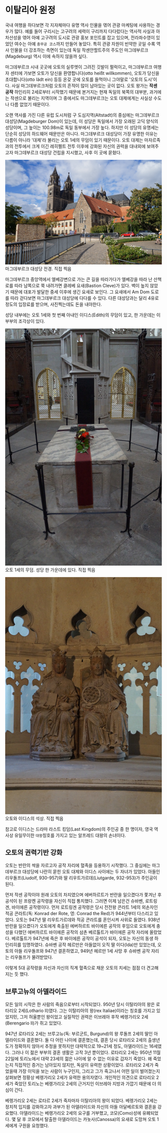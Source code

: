 # 이탈리아 원정

국내 여행을 하다보면 각 지자체마다 유명 역사 인물을 엮어 관광 마케팅에 사용하는 경우가 많다. 예를 들어 구리시는 고구려의 세력이 구리까지 다다렀다는 역사적 사실과 아차산성을 엮어 아예 고구려의 도시로 관광 홍보 포인트를 잡고 있으며, 전라좌수영이 있었던 여수는 아예 `충무공 코스`까지 만들어 놓았다. 특히 관광 자원이 빈약한 곳일 수록 역사 인물을 더 강조하는 측면이 있는데 독일 작센안할트주의 주도인 마그데부르크(Magdeburg) 역시 이에 속하지 않을까 싶다.

마그데부르크 시내 곳곳에 오토의 실루엣이 그려진 깃발이 펄럭이고, 마그데부르크 여행자 센터에 가보면 오토가 당신을 환영합니다(otto heißt willkommen), 오토가 당신을 초대합니다(otto lädt ein) 등등 온갖 곳에 오토를 들먹이니 그야말로 '오토의 도시'이다. 사실 마그데부르크처럼 오토의 흔적이 많이 남아있는 곳이 없다. 오토 왕가는 **작센 공작** 하인리히 2세로부터 시작했기 때문에 본거지는 현재 독일의 북쪽의 대부분, 과거에는 작센으로 불리는 지역이며 그 중에서도 마그데부르크는 오토 대제에게는 사실상 수도나 다름 없었기 때문이다.

오랜 역사를 가진 다른 유럽 도시처럼 구 도심지역(Altstadt)의 중심에는 마그데부르크 대성당(Magdeburger Dom)이 있는데, 이 성당은 독일에서 가장 오래된 고딕 양식의 성당이며, 그 높이는 100.98m로 독일 동부에서 가장 높다. 하지만 이 성당의 유명세는 단순히 성당의 하드웨어 때문만은 아니다. 마그데부르크 대성당이 가장 유명한 이유는 다름이 아니라 '대제'라 불리는 오토 1세의 무덤이 있기 때문이다. 오토 대제는 마자르족과의 전투에서 크게 이긴 레히펠트 전투 이후에 강화된 자신의 권력을 대내외에 보여주고자 마그데부르크 대성당 건립을 지시했고, 사후 이 곳에 묻혔다.

![마그데부르크 대성당](./pic1.jpg)  
마그데부르크 대성당 전경. 직접 찍음

마그데부르크 중앙역에서 엘베강변으로 가는 큰 길을 따라가다가 엘베강을 따라 난 산책로를 따라 남쪽으로 쭉 내려가면 클레베 요새(Bastion Cleve)가 있다. 벽이 높지 않았기 때문에 대포가 발달한 중세 이후에 생긴 요새로 보인다. 그 요새에서 Am Dom 도로를 따라 걷다보면 마그데부르크 대성당에 다다를 수 있다. 다른 대성당과는 달리 4유로 정도의 입장료를 받으며, 사진찍는데도 돈을 내야한다.

성당 내부에는 오토 1세와 첫 번째 아내인 이디스(Edith)의 무덤이 있고, 한 가운데는 이 부부의 조각상이 있다.

![오토 1세의 무덤](./pic3.jpg)  
오토 1세의 무덤. 성당 한 가운데에 있다. 직접 찍음

![오토와 이디스의 석상](./pic2.jpg)
오토와 이디스의 석상. 직접 찍음

참고로 이디스는 드라마 라스트 킹덤(Last Kingdom)의 주인공 중 한 명이자, 영국 역사상 유일무이한 `대왕`칭호를 가지고 있는 알프레드 대왕의 손녀이다.

## 오토의 권력기반 강화

오토는 반란의 싹을 자르고자 공작 자리에 혈족을 등용하기 시작했다. 그 중심에는 마그데부르크 대성당에 나란히 묻힌 오토 대제와 이디스 사이에는 두 자녀가 있었다. 아들인 리우돌프(Liudolf, 930-957)와 딸 리우트가르데(Liutgarde, 932-953)가 주인공이 된다.

먼저 작센 공작이야 원래 오토의 차지였으며 에버하르트가 반란을 일으켰다가 쫓겨난 후 공석이 된 프랑켄 공작령을 자신이 직접 통치했다. 그러면 이제 남은건 슈바벤, 로트링겐, 바이에른 공작령이다. 먼저 로트링겐 공작령은 당시 전전왕 콘라트 1세의 외손자인 적공 콘라트(독: Konrad der Rote, 영: Conrad the Red)가 944년부터 다스리고 있었다. 오토는 947년 딸 리우트가르데와 적공 콘라트를 혼인시켜 사위로 들였다. 938년 반란을 일으켰다가 오토에게 축출된 에버하르트 바이에른 공작의 후임으로 오토에게 충성을 다했던 에버하르트 바이에른 공작의 삼촌 베르톨트가 바이에른 공작 자리에 올랐었다. 베르톨트가 947년에 죽은 후 바이에른 공작이 공석이 되자, 오토는 자신의 동생 하인리히를 임명하였다. 슈바벤 공작 헤르만은 아들없이 오직 딸 이다(Ida)만 있었는데, 오토의 아들 리우돌프와 947년 결혼하였고, 949년 헤르만 1세 사망 후 슈바벤 공작 자리는 리우돌프가 물려받았다.

이렇게 5대 공작령을 자신과 자신의 직계 혈족으로 채운 오토의 치세는 점점 더 견고해지는 듯 했다.

## 브루고뉴의 아델라이드

모든 일의 시작은 한 사람의 죽음으로부터 시작되었다. 950년 당시 이탈리아의 왕은 로타리오 2세(Lothario II)였다. 그는 이탈리아의 왕(rex Italiae)이라는 칭호를 가지고 있었지민, 그저 허울뿐인 왕이었고 실질적인 권력은 이브레아 후작 베렝가리오 2세(Berengario II)가 쥐고 있었다.

947년 로타리오 2세는 브루고뉴(독: 부르군트, Burgund)의 왕 루돌프 2세의 딸인 아델라이드와 결혼했다. 둘 다 어린 나이에 결혼했는데, 결혼 당시 로타리오 2세의 출생년도가 정확하지 않아서 추정을 못하지만 대략적으로 19~21세 정도, 아델라이드는 16세였다. 그러나 이 젊은 부부의 결혼 생활은 고작 3년 뿐이었다. 로타리오 2세는 950년 11월 22일에 토리노에서 대략 23세의 젊은 나이에 알 수 없는 이유로 갑자기 죽었다. 왜 죽었는지 직접적인 증거는 남아있지 않지만, 독살이 유력한 상황이었다. 로타리오 2세가 죽었을때 가장 이익을 보는 사람이 누구인지, 그리고 그가 죽고나서 어떤 일이 벌어졌는지 살펴보면 정황상 베렝가리오 2세가 유력한 용의자였다. 개인적인 의견으로 로타리오 2세가 죽었던 토리노는 베렝가리오 2세의 근거지인 이브레아 지방과 가깝기 때문에 더 의심이 간다.

베렝가리오 2세는 로타르 2세가 죽자마자 이탈리아의 왕이 되었다. 베렝가리오 2세는 정치적 입지를 강화하고자 과부가 된 아델라이드와 자신의 아들 아달베르토와 결혼을 강요했다. 아델라이드는 베렝가리오 2세의 요구를 거부했고, 코모(Como)성에 유폐되었다. 몇 달 후 코모에서 탈출한 아델라이드는 카놋사(Canossa)의 요새로 도망쳐 오토 1세에게 구원을 요청했다.

<div id="map" style="height: 300px; width: 100%;"></div>
  <script>
    // Initialize and add the map
    function initMap() {
      var como = { lat: 45.8005143, lng: 9.0153883 };
      var canossa = {lat: 44.5742704, lng: 10.455056851};
      var map = new google.maps.Map(
          document.getElementById('map'), {zoom: 7, center: como});
      var marker = new google.maps.Marker({position: como, map: map, label: '코모'});
      var marker2 = new google.maps.Marker({position: canossa, map: map, label: '카노사 성'});
    }
    </script>
    <script async defer
    src="https://maps.googleapis.com/maps/api/js?key=AIzaSyDDAtTLZPzgCzxG8Go-YXfuvLVQd_vuhFM&callback=initMap">
    </script>

## 오토의 이탈리아 원정

950년 당시 슈바벤 공작은 오토 1세의 아들인 리우돌프(Liudolf)였다. 리우돌프는 의외로 아델라이드와 혈연으로 이어져 있었는데, 정리하자면 이렇다. 앞서 오토 1세가 직계 혈족을 공작의 자리에 임명했다는 사실을 언급한 적이 있다. 리우돌프는 슈바벤 공작 헤르만 1세의 딸 이다와 혼인한 후, 헤르만 1세 사후 슈바벤 공작을 물려받았다. 이다의 어머니는 쮜리히의 '레겔린다(Regelinda)'라 불리는 여인이었는데 레겔린다는 헤르만 1세의 전임 슈바벤 공작인 부르카르트 2세의 아내기도 했다. 즉 레겔린다의 재혼 상대가 헤르만 1세였던 것이다. 부르카르트 2세와 레겔린다 사이에서 베르타(Bertha)가 태어났는데 이 사람이 바로 아델라이드의 어머니가 되시겠다.

![아델라이드-이다 가계도](./family-tree.jpeg)

아델라이드의 구원 소식을 들은 리우돌프는 오토 1세의 승인을 받지도 않고 951년 초 슈바벤 군대를 이끌고 알프스를 넘어 롬바르디아를 침공했다. 침공한 이유는 정확하게 알 수가 없다. 다만 몇 가지 설이 있는데,

1. 친척의 구원 요청을 보고 지나칠 수 없어서
2. 북부 이탈리아가 탐이 나서
3. 후계자로서 전공 쌓기

다만 이 무단 행동은 두 사람의 심기를 매우 불편하게 했다. 한 사람은 물론 오토 1세이며 다른 한 사람은 오토 1세의 동생이자 바이에른 공작 하인리히였다. 오토 1세는 자기의 아들이 자신의 허락을 받지 않고 독단적으로 행동한데 화를 냈고, 이탈리아 북부는 오래 전부터 바이에른 공작들이 늘 관심을 보인 지역이었는데 난데없이 슈바벤 공작이 군대를 이끌고 오니 하인리히는 그저 심사가 뒤틀릴 따름이었다. 아군에게서 아무런 지원을 받지 못했던 리우돌프의 원정은 실패로 돌아갔고, 결국 뒤따라오는 오토 1세의 군대를 기다릴 수 밖에 없었다. 아마도 아버지인 오토 1세로부터 심한 질책을 들었을걸로 생각되는데 이 사건은 훗날 큰 돌풍이 되어 돌아오게 된다.

한편 오토 1세는 아델라이드의 구원요청을 받고 바로 응했다. 오토는 평소에도 이탈리아에 큰 관심이 있었던데다가, 마침 아내였던 이디스가 946년에 죽어서 마그데부르크에 묻힌 이후에 홀아비 상태였기 때문에, 아델라이드와의 결혼으로 이탈리아의 황제가 될 좋은 기회였다. 951년 9월 카놋사에 갖혀있던 아델라이드를 구한 오토 1세는 그해 10월 파비아에서 아델라이드와 결혼하고 이탈리아 왕까지 겸하게 되었다. 다만 내심 로마 황제까지 욕심을 냈던 오토 1세는 로마의 아가피토 2세(Agapet II) 교황에게 로마 황제로서의 대관을 요구했으나 거절당했다.

오토와 아델라이드의 결혼 직후인 11월, 리우돌프는 아버지에게 작별인사도 없이 오토의 정적인 프리드리히 폰 마인츠 대주교와 함께 슈바벤으로 돌아갔다. 자신의 불쾌함을 노골적으로 표현한 이 행위는 오토에게는 모욕이나 다름없었다. 리우돌프는 부왕에게 대놓고 모욕적인 행위를 한 이유는 무엇이었을까.

![오토 1세와 베렝가리오 2세](https://upload.wikimedia.org/wikipedia/commons/1/11/Otto_I_Manuscriptum_Mediolanense_c_1200.jpg)  
오토 1세와 베렝가리오 2세. 가운데 왕관을 쓰고 앉아있는 사람이 오토 1세, 그 왼쪽에서 무릎을 꿇고 검을 쥐고 있는 사람이 베렝가리오 2세다.

가장 큰 이유는 아델라이드와 부왕 오토 1세의 결혼 때문이었다. 동서고금을 막론하고 후처가 권력을 이을 수 있는 아들을 낳고난 후 궁궐에 피바람이 부는 일이 적지 않았다. 멀리 갈 것도 없이 조선 태조 때 "제1차 왕자의 난" 역시 후처의 자식인 의안대군 방석이 세자로 책봉되자 이방원(추후 태종)이 일으킨 일이지 않은가. 리우돌프의 불안도 똑같았다. 오토와 첫 번째 왕비인 이디스와의 장남으로 태어난 리우돌프는 오랜 기간동안 오토의 후계자로 자라왔지만 앞으로 아델라이드와 아버지 사이에서 자식, 특히 남자가 태어나면 자신의 처지가 어떻게 될지 모른다는 불안감이 있었다.

또 다른 이유는 이탈리아 원정 후의 논공 행상과 삼촌인 바이에른 공작 하인리히의 영향력이 점점 커지고 있었기 때문이었다. 오토의 동생 하인리히는 부왕에게 여러 번 반기를 들었으나 할머니가 적극적으로 감싼 덕분에 끝까지 목숨을 부지했고 혈육이라는 이유로 바이에른 공작의 자리에까지 오른 인물이다. 적어도 리우돌프에게는 이렇게 비춰진 얄미운 인물이었다. 이런 자가 논공행상에선 로트링겐 공작 콘라트와 더불어 가장 큰 공을 세운 자가 되었고, 자신의 공적은 철저하게 무시되었다. 게다가 하인리히는 이번 원정에서 자신을 방해하기까지 한 인물이었다. 리우돌프는 어느순간 부왕의 오른팔이 되어버린 하인리히가 자신을 몰아내지 않을까 경계하기 시작했다.
